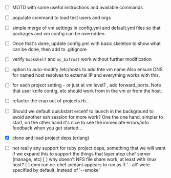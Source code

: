 - [ ] MOTD with some useful instructions and available commands
- [ ] populate command to load test users and orgs
- [ ] simple merge of vm settings in config.yml and default.yml files so that
      packages and vm config can be overridden.
- [ ] Once that's done, update config.yml  with basic skeleton to show what can be done,
      then add to .gitignore
- [ ] verify `bookshelf` and `oc_bifrost` work without further
      modification
- [ ] option to auto-modify /etc/hosts to add thte vm name
      Also ensure DNS for named host resolves to external IP and
      everything works with this.
- [ ] for each project setting - or just at vm level? , add forward_ports. Note that user knife
      config, etc should work from in the vm or from the host.
- [ ] refactor the crap out of projects.rb...
- [ ] Should we default quickstart ercehf to launch in the background to
      avoid another ssh session for more work? One the one hand, simpler
      to start, on the other hand it's nice to see the immediate errors/info
      feedback when you get started...
- [x] clone and load project deps (erlang)
- [ ] not really any support for ruby project deps, something that we
      will want if we expand this to support the things that layer atop chef
      server (manage, etc)
  [ ] why doesn't NFS file share work, at least with linux host?
  [ ] dvm run oc-chef-pedant appears to run as if '--all' were specified
      by default, instead of '--smoke'

